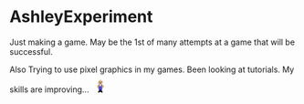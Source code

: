 # AshleyExperiment

Just making a game. May be the 1st of many attempts at a game that will be successful.

Also Trying to use pixel graphics in my games. Been looking at tutorials. My skills are improving...
![Image of Farmer](https://raw.githubusercontent.com/DankDivinity/AshleyExperiment/master/core/assets/farmer.png)

